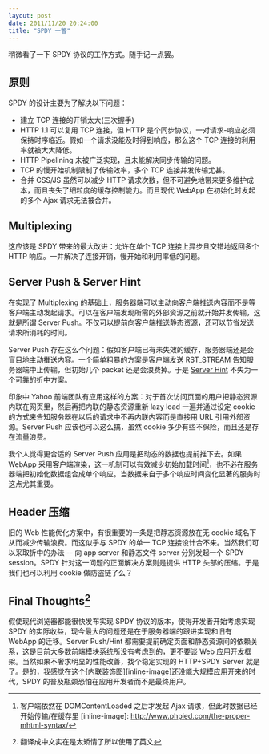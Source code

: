 ```yaml
---
layout: post
date: 2011/11/20 20:24:00
title: "SPDY 一瞥"
---
```

稍微看了一下 SPDY 协议的工作方式。随手记一点罢。

## 原则

SPDY 的设计主要为了解决以下问题：

* 建立 TCP 连接的开销太大(三次握手)
* HTTP 1.1 可以复用 TCP 连接，但 HTTP 是个同步协议，一对请求-响应必须保持时序临近。假如一个请求没能及时得到响应，那么这个 TCP 连接的利用率就被大大降低。
* HTTP Pipelining 未被广泛实现，且未能解决同步传输的问题。
* TCP 的慢开始机制限制了传输效率，多个 TCP 连接并发传输尤甚。
* 合并 CSS/JS 虽然可以减少 HTTP 请求次数，但不可避免地带来更多维护成本，而且丧失了细粒度的缓存控制能力。而且现代 WebApp 在初始化时发起的多个 Ajax 请求无法被合并。

## Multiplexing

这应该是 SPDY 带来的最大改进：允许在单个 TCP 连接上异步且交错地返回多个 HTTP
响应。一并解决了连接开销，慢开始和利用率低的问题。

## Server Push & Server Hint

在实现了 Multiplexing
的基础上，服务器端可以主动向客户端推送内容而不是等客户端主动发起请求。可以在客户端发现所需的外部资源之前就开始并发传输，这就是所谓
Server
Push。不仅可以提前向客户端推送静态资源，还可以节省发送请求所消耗的时间。

Server Push
存在这么个问题：假如客户端已有未失效的缓存，服务器端还是会盲目地主动推送内容。一个简单粗暴的方案是客户端发送
RST\_STREAM 告知服务器端中止传输，但初始几个 packet 还是会浪费掉。于是
[Server Hint](http://www.chromium.org/spdy/link-headers-and-server-hint)
不失为一个可靠的折中方案。

印象中 Yahoo
前端团队有应用这样的方案：对于首次访问页面的用户把静态资源内联在网页里，然后再把内联的静态资源重新
lazy load 一遍并通过设定 cookie
的方式来告知服务器在以后的请求中不再内联内容而是直接用 URL
引用外部资源。Server Push 应该也可以这么搞，虽然 cookie
多少有些不保险，而且还是存在流量浪费。

我个人觉得更合适的 Server Push 应用是把动态的数据也提前推下去。如果 WebApp
采用客户端渲染，这一机制可以有效减少初始加载时间[^content-loaded]，也不必在服务器端把初始化数据组合成单个响应。当数据来自于多个响应时间变化显著的服务时这点尤其重要。

## Header 压缩

旧的 Web 性能优化方案中，有很重要的一条是把静态资源放在无 cookie
域名下从而减少传输浪费。而这似乎与 SPDY 的单一 TCP
连接设计合不来。当然我们可以采取折中的办法 -- 向 app server 和静态文件
server 分别发起一个 SPDY session。SPDY 针对这一问题的正面解决方案则是提供
HTTP 头部的压缩。于是我们也可以利用 cookie 做防盗链了么？

## Final Thoughts[^final-thoughts]

假使现代浏览器都能很快发布实现 SPDY 协议的版本，使得开发者开始考虑实现 SPDY
的实际收益，现今最大的问题还是在于服务器端的跟进实现和旧有 WebApp
的迁移。Server Push/Hint
都需要提前确定页面和静态资源间的依赖关系，这是目前大多数前端模块系统所没有考虑到的，更不要谈
Web 应用开发框架。当然如果不奢求明显的性能改善，找个稳定实现的 HTTP+SPDY
Server 就是了。是的，我感觉在这个[内联装饰图][inline-image]还没能大规模应用开来的时代，SPDY
的普及瓶颈恐怕在应用开发者而不是最终用户。

[^content-loaded]: 客户端依然在 DOMContentLoaded 之后才发起 Ajax 请求，但此时数据已经开始传输/在缓存里
[inline-image]: http://www.phpied.com/the-proper-mhtml-syntax/
[^final-thoughts]: 翻译成中文实在是太矫情了所以使用了英文
